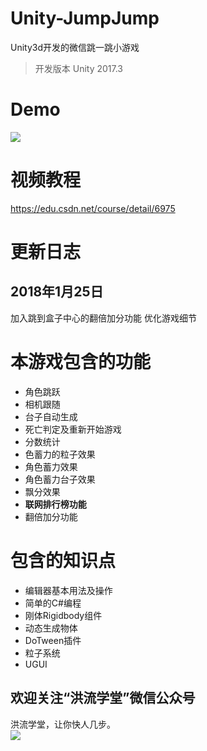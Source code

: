 # Unity-JumpJump
Unity3d开发的微信跳一跳小游戏

> 开发版本 Unity 2017.3

Demo
===
![](https://raw.githubusercontent.com/zhenghongzhi/Unity-JumpJump/master/demo.gif)  

视频教程
===
https://edu.csdn.net/course/detail/6975

更新日志
===
2018年1月25日
---
加入跳到盒子中心的翻倍加分功能
优化游戏细节

本游戏包含的功能
===
- 角色跳跃
- 相机跟随
- 台子自动生成
- 死亡判定及重新开始游戏
- 分数统计
- 色蓄力的粒子效果
- 角色蓄力效果
- 角色蓄力台子效果
- 飘分效果
- **联网排行榜功能**
- 翻倍加分功能

包含的知识点
===
- 编辑器基本用法及操作
- 简单的C#编程
- 刚体Rigidbody组件
- 动态生成物体
- DoTween插件
- 粒子系统
- UGUI

欢迎关注“洪流学堂”微信公众号
---
洪流学堂，让你快人几步。  
![](https://raw.githubusercontent.com/zhenghongzhi/WitBaiduAip/master/%E5%85%B3%E6%B3%A8%E2%80%9C%E6%B4%AA%E6%B5%81%E5%AD%A6%E5%A0%82%E2%80%9D%E5%85%AC%E4%BC%97%E5%8F%B7%EF%BC%8C%E8%AE%A9%E4%BD%A0%E5%BF%AB%E4%BA%BA%E5%87%A0%E6%AD%A5.jpg)  
